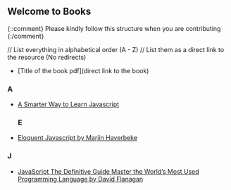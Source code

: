 ## Welcome to <Insert File name> Books

{::comment}
Please kindly follow this structure when you are contributing
{:/comment}

// List everything in alphabetical order (A - Z)
// List them as a direct link to the resource (No redirects)

- [Title of the book pdf](direct link to the book)
 ### A
- [A Smarter Way to Learn Javascript](https://drive.google.com/file/d/1KmoPCO8AqzhwF9VXvmkx1a2gjZv4oyDx/view?usp=share_link)
  
  ### E
- [Eloquent Javascript by Marjin Haverbeke](https://drive.google.com/file/d/1KtNo_n0fBfSExSD7kNk_SDX09W-4n42q/view?usp=share_link)
  
### J

- [JavaScript The Definitive Guide Master the World’s Most Used Programming Language by David Flanagan](https://drive.google.com/file/d/147seSX917Fcv2xrPa0Ye4pGd0-ZIuyff/view?usp=sharing)
